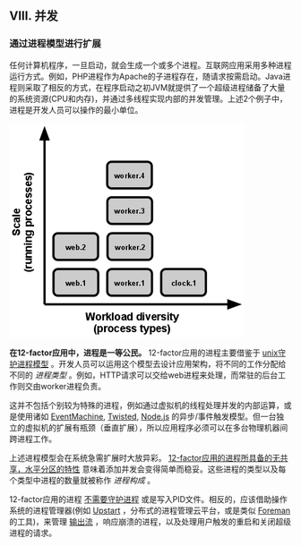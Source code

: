## VIII. 并发
### 通过进程模型进行扩展

任何计算机程序，一旦启动，就会生成一个或多个进程。互联网应用采用多种进程运行方式。例如，PHP进程作为Apache的子进程存在，随请求按需启动。Java进程则采取了相反的方式，在程序启动之初JVM就提供了一个超级进程储备了大量的系统资源(CPU和内存)，并通过多线程实现内部的并发管理。上述2个例子中，进程是开发人员可以操作的最小单位。

![扩展表现为运行中的进程，工作多样性表现为进程类型。](/images/process-types.png)

**在12-factor应用中，进程是一等公民。** 12-factor应用的进程主要借鉴于 [unix守护进程模型](http://adam.heroku.com/past/2011/5/9/applying_the_unix_process_model_to_web_apps/) 。开发人员可以运用这个模型去设计应用架构，将不同的工作分配给不同的 *进程类型* 。例如，HTTP请求可以交给web进程来处理，而常驻的后台工作则交由worker进程负责。

这并不包括个别较为特殊的进程，例如通过虚拟机的线程处理并发的内部运算，或是使用诸如 [EventMachine](http://rubyeventmachine.com/), [Twisted](http://twistedmatrix.com/trac/),  [Node.js](http://nodejs.org/) 的异步/事件触发模型。但一台独立的虚拟机的扩展有瓶颈（垂直扩展），所以应用程序必须可以在多台物理机器间跨进程工作。

上述进程模型会在系统急需扩展时大放异彩。 [12-factor应用的进程所具备的无共享，水平分区的特性](/processes) 意味着添加并发会变得简单而稳妥。这些进程的类型以及每个类型中进程的数量就被称作 *进程构成* 。

12-factor应用的进程 [不需要守护进程](http://dustin.github.com/2010/02/28/running-processes.html) 或是写入PID文件。相反的，应该借助操作系统的进程管理器(例如 [Upstart](http://upstart.ubuntu.com/) ，分布式的进程管理云平台，或是类似 [Foreman](http://blog.daviddollar.org/2011/05/06/introducing-foreman.html) 的工具)，来管理 [输出流](/logs) ，响应崩溃的进程，以及处理用户触发的重启和关闭超级进程的请求。
